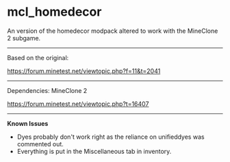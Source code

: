 # mcl_homedecor

An version of the homedecor modpack altered to work with the MineClone 2 subgame.

---

Based on the original:

https://forum.minetest.net/viewtopic.php?f=11&t=2041

---

Dependencies: MineClone 2

https://forum.minetest.net/viewtopic.php?t=16407 

---

**Known Issues**

+ Dyes probably don't work right as the reliance on unifieddyes was commented out.
+ Everything is put in the Miscellaneous tab in inventory.
